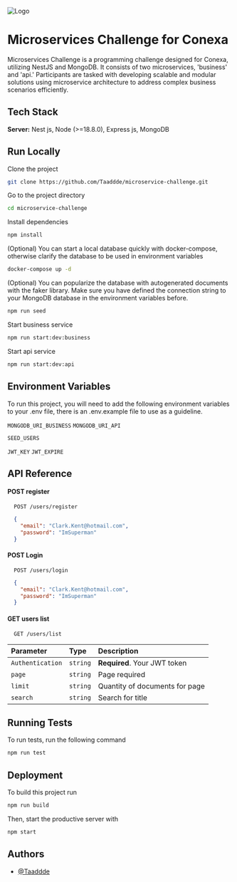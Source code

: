 
![Logo](https://i.imgur.com/Vycqa3b.png)


# Microservices Challenge for Conexa

Microservices Challenge is a programming challenge designed for Conexa, utilizing NestJS and MongoDB. It consists of two microservices, 'business' and 'api.' Participants are tasked with developing scalable and modular solutions using microservice architecture to address complex business scenarios efficiently.
## Tech Stack
**Server:** Nest js, Node (>=18.8.0), Express js, MongoDB


## Run Locally

Clone the project

```bash
git clone https://github.com/Taaddde/microservice-challenge.git
```

Go to the project directory

```bash
cd microservice-challenge
```

Install dependencies

```bash
npm install
```

(Optional) You can start a local database quickly with docker-compose, otherwise clarify the database to be used in environment variables
```bash
docker-compose up -d
```

(Optional) You can popularize the database with autogenerated documents with the faker library. Make sure you have defined the connection string to your MongoDB database in the environment variables before.
```bash
npm run seed
```

Start business service
```bash
npm run start:dev:business
```

Start api service
```bash
npm run start:dev:api
```


## Environment Variables

To run this project, you will need to add the following environment variables to your .env file, there is an .env.example file to use as a guideline.

`MONGODB_URI_BUSINESS`
`MONGODB_URI_API`

`SEED_USERS`

`JWT_KEY`
`JWT_EXPIRE`


## API Reference

#### POST register
```http
  POST /users/register
```
```json
  {
    "email": "Clark.Kent@hotmail.com",
    "password": "ImSuperman"
  }
```
#### POST Login
```http
  POST /users/login
```
```json
  {
    "email": "Clark.Kent@hotmail.com",
    "password": "ImSuperman"
  }
```

#### GET users list
```http
  GET /users/list
```
| Parameter | Type     | Description                |
| :-------- | :------- | :------------------------- |
| `Authentication` | `string` | **Required**. Your JWT token |
| `page` | `string` | Page required |
| `limit` | `string` | Quantity of documents for page |
| `search` | `string` | Search for title |

## Running Tests

To run tests, run the following command

```bash
npm run test
```


## Deployment

To build this project run

```bash
npm run build
```

Then, start the productive server with

```bash
npm start
```
## Authors

- [@Taaddde](https://github.com/Taaddde)


